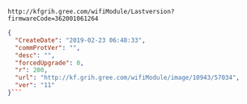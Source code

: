 `http://kfgrih.gree.com/wifiModule/Lastversion?firmwareCode=362001061264`

```json
{
  "CreateDate": "2019-02-23 06:48:33",
  "commProtVer": "",
  "desc": "",
  "forcedUpgrade": 0,
  "r": 200,
  "url": "http://kf.grih.gree.com/wifiModule/image/10943/57034",
  "ver": "11"
}```
